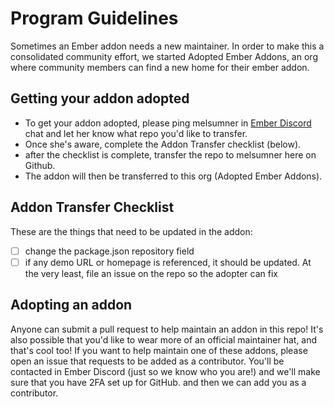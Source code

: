 # Program Guidelines
Sometimes an Ember addon needs a new maintainer. In order to make this a consolidated community effort, we started Adopted Ember Addons, an org where community members can find a new home for their ember addon. 

## Getting your addon adopted
- To get your addon adopted, please ping melsumner in [Ember Discord](https://discord.gg/emberjs) chat and let her know what repo you'd like to transfer. 
- Once she's aware, complete the Addon Transfer checklist (below).
- after the checklist is complete, transfer the repo to melsumner here on Github. 
- The addon will then be transferred to this org (Adopted Ember Addons). 

## Addon Transfer Checklist
These are the things that need to be updated in the addon: 
- [ ] change the package.json repository field
- [ ] if any demo URL or homepage is referenced, it should be updated. At the very least, file an issue on the repo so the adopter can fix

## Adopting an addon
Anyone can submit a pull request to help maintain an addon in this repo! It's also possible that you'd like to wear more of an official maintainer hat, and that's cool too! If you want to help maintain one of these addons, please open an issue that requests to be added as a contributor. You'll be contacted in Ember Discord (just so we know who you are!) and we'll make sure that you have 2FA set up for GitHub. and then we can add you as a contributor. 
